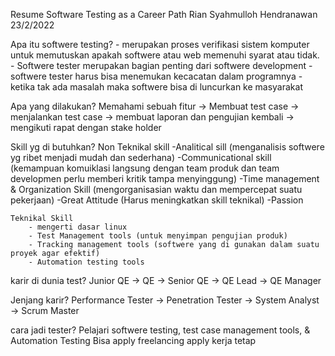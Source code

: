 Resume Software Testing as a Career Path
Rian Syahmulloh Hendranawan
23/2/2022

Apa itu softwere testing?
    - merupakan proses verifikasi sistem komputer untuk memutuskan   apakah softwere atau web memenuhi syarat atau tidak.
    - Softwere tester merupakan bagian penting dari softwere development
    - softwere tester harus bisa menemukan kecacatan dalam programnya
    - ketika tak ada masalah maka softwere bisa di luncurkan ke masyarakat

Apa yang dilakukan?
Memahami sebuah fitur -> Membuat test case -> menjalankan test case -> membuat laporan dan pengujian kembali -> mengikuti rapat dengan stake holder

Skill yg di butuhkan?
    Non Teknikal skill
        -Analitical sill (menganalisis softwere yg ribet menjadi mudah dan sederhana)
        -Communicational skill (kemampuan komuiklasi langsung dengan team produk dan team developmen perlu memberi kritik tampa menyinggung)
        -Time management & Organization Skill (mengorganisasian waktu dan mempercepat suatu pekerjaan)
        -Great Attitude (Harus meningkatkan skill teknikal)
        -Passion

    Teknikal Skill
        - mengerti dasar linux
        - Test Management tools (untuk menyimpan pengujian produk)
        - Tracking management tools (softwere yang di gunakan dalam suatu proyek agar efektif)
        - Automation testing tools

karir di dunia test?
Junior QE -> QE -> Senior QE -> QE Lead -> QE Manager

Jenjang karir?
Performance Tester -> Penetration Tester -> System Analyst -> Scrum Master

cara jadi tester?
    Pelajari softwere testing, test case management tools, & Automation Testing
    Bisa apply freelancing 
    apply kerja tetap
